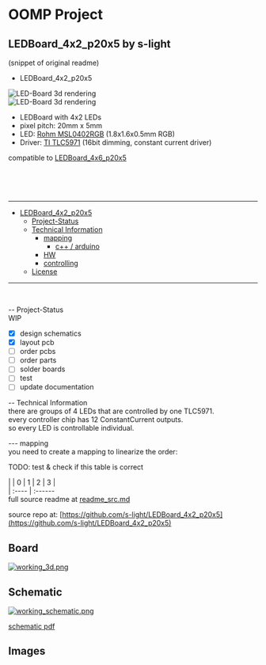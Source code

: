 # OOMP Project  
## LEDBoard_4x2_p20x5  by s-light  
  
(snippet of original readme)  
  
<!--lint disable maximum-line-length-->  
<!--lint disable list-item-spacing-->  
<!--lint disable list-item-indent-->  
  
- LEDBoard_4x2_p20x5  
  
![LED-Board 3d rendering](./export/LEDBoard_4x2_p20x5.png)  
![LED-Board 3d rendering](./export/LEDBoard_4x2_p20x5-brd__mod.svg)  
  
  
- LEDBoard with 4x2 LEDs  
- pixel pitch: 20mm x 5mm  
- LED: [Rohm MSL0402RGB](https://www.rohm.com/datasheet/MSL0402RGBU) (1.8x1.6x0.5mm RGB)  
- Driver: [TI TLC5971](http://www.ti.com/product/TLC5971) (16bit dimming, constant current driver)  
  
  
  
compatible to [LEDBoard_4x6_p20x5](https://github.com/s-light/LEDBoard_4x6_p20x5)  
<br>  
  
<br>  
  
<br>  
  
---  
  
<!-- TOC depthFrom:1 depthTo:6 withLinks:1 updateOnSave:1 orderedList:0 -->  
  
- [LEDBoard_4x2_p20x5](-ledboard4x2p20x5)  
	- [Project-Status](-project-status)  
	- [Technical Information](-technical-information)  
		- [mapping](-mapping)  
			- [c++ / arduino](-c-arduino)  
		- [HW](-hw)  
		- [controlling](-controlling)  
	- [License](-license)  
  
<!-- /TOC -->  
  
---  
<br>  
  
-- Project-Status  
WIP  
- [x] design schematics  
- [x] layout pcb  
- [ ] order pcbs  
- [ ] order parts  
- [ ] solder boards  
- [ ] test  
- [ ] update documentation  
  
-- Technical Information  
there are groups of 4 LEDs that are controlled by one TLC5971.    
every controller chip has 12 ConstantCurrent outputs.  
so every LED is controllable individual.  
  
--- mapping  
you need to create a mapping to linearize the order:    
  
TODO: test & check if this table is correct  
  
|       | 0        | 1        | 2        | 3        |  
| :---- | :------  
  full source readme at [readme_src.md](readme_src.md)  
  
source repo at: [https://github.com/s-light/LEDBoard_4x2_p20x5](https://github.com/s-light/LEDBoard_4x2_p20x5)  
## Board  
  
[![working_3d.png](working_3d_600.png)](working_3d.png)  
## Schematic  
  
[![working_schematic.png](working_schematic_600.png)](working_schematic.png)  
  
[schematic pdf](working_schematic.pdf)  
## Images  
